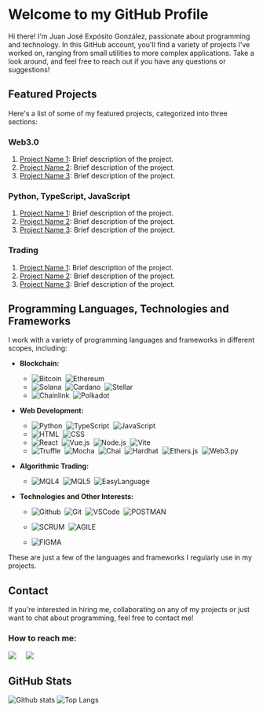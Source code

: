 # Welcome to my GitHub Profile

Hi there! I'm Juan José Expósito González, passionate about programming and technology. In this GitHub account, you'll find a variety of projects I've worked on, ranging from small utilities to more complex applications. Take a look around, and feel free to reach out if you have any questions or suggestions!

## Featured Projects

Here's a list of some of my featured projects, categorized into three sections:

### Web3.0

1. [Project Name 1](project-link): Brief description of the project.
2. [Project Name 2](project-link): Brief description of the project.
3. [Project Name 3](project-link): Brief description of the project.

### Python, TypeScript, JavaScript

1. [Project Name 1](project-link): Brief description of the project.
2. [Project Name 2](project-link): Brief description of the project.
3. [Project Name 3](project-link): Brief description of the project.

### Trading

1. [Project Name 1](project-link): Brief description of the project.
2. [Project Name 2](project-link): Brief description of the project.
3. [Project Name 3](project-link): Brief description of the project.

## Programming Languages, Technologies and Frameworks

I work with a variety of programming languages and frameworks in different scopes, including:

- **Blockchain:**
  - ![Bitcoin](https://img.shields.io/badge/Bitcoin-000000?style=flat-square&logo=bitcoin&logoColor=white)&nbsp;
    ![Ethereum](https://img.shields.io/badge/Ethereum-3C3C3D?style=flat-square&logo=ethereum&logoColor=white)&nbsp;
  - ![Solana](https://img.shields.io/badge/Solana-1D1D1D?style=flat-square&logo=solana&logoColor=white)&nbsp;
    ![Cardano](https://img.shields.io/badge/Cardano-0D1726?style=flat-square&logo=cardano&logoColor=white)&nbsp;
    ![Stellar](https://img.shields.io/badge/Stellar-000000?style=flat-square&logo=stellar&logoColor=white)&nbsp;
  - ![Chainlink](https://img.shields.io/badge/Chainlink-375BD2?style=flat-square&logo=chainlink&logoColor=white)&nbsp;
    ![Polkadot](https://img.shields.io/badge/Polkadot-E6007A?style=flat-square&logo=polkadot&logoColor=white)&nbsp;

- **Web Development:**
  - ![Python](https://img.shields.io/badge/Python-3776AB?style=flat-square&logo=python&logoColor=white)&nbsp;
    ![TypeScript](https://img.shields.io/badge/TypeScript-3178C6?style=flat-square&logo=typescript&logoColor=white)&nbsp;
    ![JavaScript](https://img.shields.io/badge/JavaScript-F7DF1E?style=flat-square&logo=javascript&logoColor=black)&nbsp;
  - ![HTML](https://img.shields.io/badge/HTML5-E34F26?style=flat-square&logo=html5&logoColor=white)&nbsp;
    ![CSS](https://img.shields.io/badge/CSS3-1572B6?style=flat-square&logo=css3&logoColor=white)&nbsp;
  - ![React](https://img.shields.io/badge/React-61DAFB?style=flat-square&logo=react&logoColor=black)&nbsp;
    ![Vue.js](https://img.shields.io/badge/Vue.js-4FC08D?style=flat-square&logo=vue-dot-js&logoColor=white)&nbsp;
    ![Node.js](https://img.shields.io/badge/Node.js-339933?style=flat-square&logo=node-dot-js&logoColor=white)&nbsp;
    ![Vite](https://img.shields.io/badge/Vite-646CFF?style=flat-square&logo=vite&logoColor=white)&nbsp;
  - ![Truffle](https://img.shields.io/badge/Truffle-383838?style=flat-square&logo=truffle&logoColor=white)&nbsp;
    ![Mocha](https://img.shields.io/badge/Mocha-8D6748?style=flat-square&logo=mocha&logoColor=white)&nbsp;
    ![Chai](https://img.shields.io/badge/Chai-A30701?style=flat-square&logo=chai&logoColor=white)&nbsp;
    ![Hardhat](https://img.shields.io/badge/Hardhat-2965D1?style=flat-square&logo=hardhat&logoColor=white)&nbsp;
    ![Ethers.js](https://img.shields.io/badge/Ethers.js-00449E?style=flat-square&logo=ethereum&logoColor=white)&nbsp;
    ![Web3.py](https://img.shields.io/badge/Web3.py-3572A5?style=flat-square&logo=python&logoColor=white)&nbsp;

- **Algorithmic Trading:**
  - ![MQL4](https://img.shields.io/badge/MQL4-00AEEF?style=flat-square&logo=metatrader&logoColor=white)&nbsp;
    ![MQL5](https://img.shields.io/badge/MQL5-00AEEF?style=flat-square&logo=metatrader&logoColor=white)&nbsp;
    ![EasyLanguage](https://img.shields.io/badge/EasyLanguage-1F2E4A?style=flat-square&logo=&logoColor=white)&nbsp;

- **Technologies and Other Interests:**
  - ![Github](https://img.shields.io/badge/GITHUB-181717.svg?&style=flat&logo=github&logoColor=white)&nbsp;
  ![Git](https://img.shields.io/badge/GIT-F05032.svg?&style=flat&logo=git&logoColor=white)&nbsp;
  ![VSCode](https://img.shields.io/badge/VSCODE-007ACC.svg?&style=flat&logo=visual-studio-code)&nbsp;
  ![POSTMAN](https://img.shields.io/badge/POSTMAN-FF6C37.svg?&style=flat&logo=POSTMAN&logoColor=black)&nbsp;
  
  - ![SCRUM](https://img.shields.io/badge/SCRUM-6DB33F.svg?&style=flat&logo=ddd&logoColor=white)&nbsp;
  ![AGILE](https://img.shields.io/badge/AGILE-65633F.svg?&style=flat&logo=ddd&logoColor=white)&nbsp;
    
  - ![FIGMA](https://img.shields.io/badge/FIGMA-F24E1E.svg?&style=flat&logo=figma&logoColor=white)&nbsp;

These are just a few of the languages and frameworks I regularly use in my projects.

## Contact

If you're interested in hiring me, collaborating on any of my projects or just want to chat about programming, feel free to contact me!

<h3 align="left">How to reach me:</h3>
<p align="left">
  <a href="mailto:jjeg1979@gmail.com?subject=HiJuan%20%José%20%20Expósito"><img src="https://img.shields.io/badge/gmail-%23D14836.svg?&style=for-the-badge&logo=gmail&logoColor=black" /></a>&nbsp;&nbsp;&nbsp;&nbsp;
  <a href="[https://www.linkedin.com/in/juan-jos%C3%A9-exp%C3%B3sito-gonz%C3%A1lez-31557117/)"><img src="https://img.shields.io/badge/linkedin-%230077B5.svg?&style=for-the-badge&logo=linkedin&logoColor=white" /></a>&nbsp;&nbsp;


## GitHub Stats

![Github stats](https://github-readme-stats.vercel.app/api?username=jjeg1979&show_icons=true&theme=cobalt)
![Top Langs](https://github-readme-stats.vercel.app/api/top-langs/?username=jjeg1979&layout=compact&them=cobalt)

